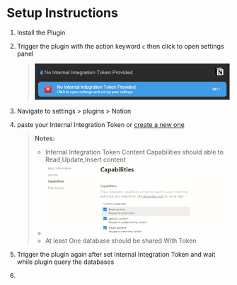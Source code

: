 # Setup Instructions
1. Install the Plugin
2. Trigger the plugin with the action keyword `c` then click to open settings panel
   
   > <img src="Demo Assets/noApi.png">
   
4. Navigate to settings > plugins > Notion
5. paste your Internal Integration Token or [create a new one](https://www.notion.so/my-integrations)
   > **Notes:**
   > - Internal Integration Token Content Capabilities should able to Read,Update,Insert content
   > - <img src="Demo Assets/tokenCapabilities.png">
   > - At least One database should be shared With Token
6. Trigger the plugin again after set Internal Integration Token and wait while plugin query the databases
7. 
   
   
